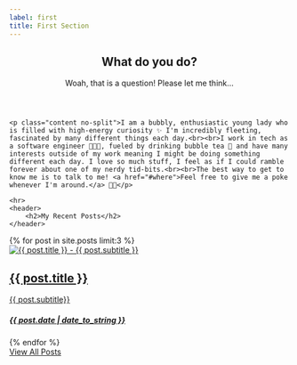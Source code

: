 ```yaml
---
label: first
title: First Section
---
```

<section id="what" class="main special">
    <header class="major">
        <h2>What do you do?</h2>
        <p>Woah, that is a question! Please let me think...</p>
    </header>
    
    <p class="content no-split">I am a bubbly, enthusiastic young lady who is filled with high-energy curiosity ✨ I'm incredibly fleeting, fascinated by many different things each day.<br><br>I work in tech as a software engineer 👩🏽‍💻, fueled by drinking bubble tea 🍵 and have many interests outside of my work meaning I might be doing something different each day. I love so much stuff, I feel as if I could ramble forever about one of my nerdy tid-bits.<br><br>The best way to get to know me is to talk to me! <a href="#where">Feel free to give me a poke whenever I'm around.</a> 👋🏼</p>

    <hr>
    <header>
        <h2>My Recent Posts</h2>
    </header>
  <div class="cards">
    {% for post in site.posts limit:3 %}
      <div class="card"><a href="{{ post.url }}"><img alt="{{ post.title }} - {{ post.subtitle }}" src="{{ site.url }}/assets/images/{{ post.url }}/{{ post.image }}"><div class="card-body"><h2>{{ post.title }}</h2><p>{{ post.subtitle}}</p><h5>{{ post.date | date_to_string }}</h5></div></a></div>
    {% endfor %}
  </div>

  <footer class="major">
            <a href="posts" class="button primary">View All Posts</a>
    </footer>
</section>